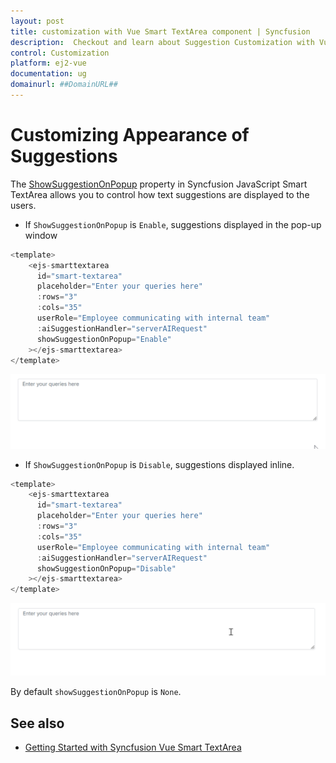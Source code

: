 ```yaml
---
layout: post
title: customization with Vue Smart TextArea component | Syncfusion
description:  Checkout and learn about Suggestion Customization with Vue Smart TextArea component of Syncfusion Essential JS 2 and more details.
control: Customization
platform: ej2-vue
documentation: ug
domainurl: ##DomainURL##
---
```


# Customizing Appearance of Suggestions 

The [ShowSuggestionOnPopup](https://ej2.syncfusion.com/vue/documentation/api/smart-textarea/#showsuggestiononpopup) property in Syncfusion JavaScript Smart TextArea allows you to control how text suggestions are displayed to the users.

* If `ShowSuggestionOnPopup` is `Enable`, suggestions displayed in the pop-up window

```js
<template>
    <ejs-smarttextarea
      id="smart-textarea"
      placeholder="Enter your queries here"
      :rows="3"
      :cols="35"
      userRole="Employee communicating with internal team"
      :aiSuggestionHandler="serverAIRequest"
      showSuggestionOnPopup="Enable"
    ></ejs-smarttextarea>
</template>
```

![Suggestion on popup](./images/smart-textarea-popup.gif)

* If `ShowSuggestionOnPopup` is `Disable`, suggestions displayed inline.

```js
<template>
    <ejs-smarttextarea
      id="smart-textarea"
      placeholder="Enter your queries here"
      :rows="3"
      :cols="35"
      userRole="Employee communicating with internal team"
      :aiSuggestionHandler="serverAIRequest"
      showSuggestionOnPopup="Disable"
    ></ejs-smarttextarea>
</template>
```

![Suggestion inline](./images/smart-textarea-inline.gif)

By default `showSuggestionOnPopup` is `None`.

## See also

* [Getting Started with Syncfusion Vue Smart TextArea](./vue-3-getting-started)